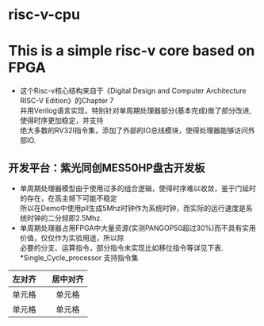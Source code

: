 # risc-v-cpu
# This is a simple risc-v core based on FPGA  

* 这个Risc-v核心结构来自于《Digital Design and Computer Architecture RISC-V Edition》的Chapter 7  
并用Verilog语言实现，特别针对单周期处理器部分(基本完成)做了部分改进,使得时序更加稳定，并支持  
绝大多数的RV32I指令集，添加了外部的IO总线模块，使得处理器能够访问外部IO.  

## 开发平台：紫光同创MES50HP盘古开发板  
* 单周期处理器模型由于使用过多的组合逻辑，使得时序难以收敛，鉴于门延时的存在，在高主频下可能不稳定  
所以在Demo中使用pll生成5Mhz时钟作为系统时钟，而实际的运行速度是系统时钟的二分频即2.5Mhz.  
* 单周期处理器占用FPGA中大量资源(实测PANGOP50超过30%)而不具有实用价值，仅仅作为实验用途，所以除  
必要的分支、运算指令，部分指令未实现比如移位指令等详见下表.  
*Single_Cycle_processor 支持指令集  

| 左对齐 |  | 居中对齐 |
| :-----| ----: | :----: |
| 单元格 |  | 单元格 |
| 单元格 |  | 单元格 |



